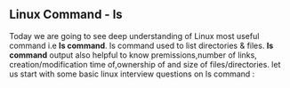 ## Linux Command - ls 
Today we are going to see deep understanding of Linux most useful command i.e **ls command**. ls command used to list directories & files. **ls command** output also helpful to know premissions,number of links, creation/modification time of,ownership of and size of files/directories. let us start with some basic linux interview questions on ls command :



